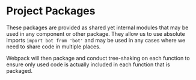 # Project Packages

These packages are provided as shared yet internal modules that may be used in any component or other package. They allow us to use
absolute imports `import bot from 'bot'` and may be used in any cases where we need to share code in multiple places.

Webpack will then package and conduct tree-shaking on each function to ensure only used code is actually included in each function that is packaged.

